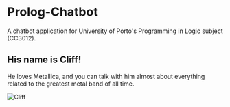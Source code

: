 # Prolog-Chatbot
A chatbot application for University of Porto's Programming in Logic subject (CC3012).

## His name is Cliff!
He loves Metallica, and you can talk with him almost about everything related to the greatest metal band of all time.

![Cliff](https://github.com/ThiagoVMarcon/Prolog-Chatbot/assets/82346256/928ee9ed-bd56-47d2-ae45-10ac9a12b2a3)

